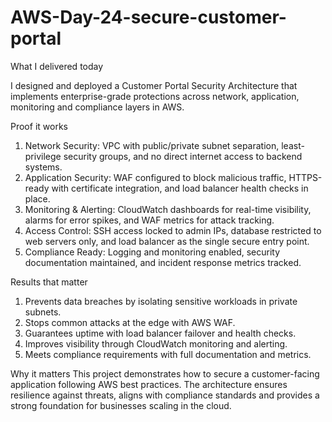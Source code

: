 # AWS-Day-24-secure-customer-portal

What I delivered today

I designed and deployed a Customer Portal Security Architecture that implements enterprise-grade protections across network, application, monitoring and compliance layers in AWS.

Proof it works
1. Network Security: VPC with public/private subnet separation, least-privilege security groups, and no direct internet access to backend systems.
2. Application Security: WAF configured to block malicious traffic, HTTPS-ready with certificate integration, and load balancer health checks in place.
3. Monitoring & Alerting: CloudWatch dashboards for real-time visibility, alarms for error spikes, and WAF metrics for attack tracking.
4. Access Control: SSH access locked to admin IPs, database restricted to web servers only, and load balancer as the single secure entry point.
5. Compliance Ready: Logging and monitoring enabled, security documentation maintained, and incident response metrics tracked.

Results that matter
1. Prevents data breaches by isolating sensitive workloads in private subnets.
2. Stops common attacks at the edge with AWS WAF.
3. Guarantees uptime with load balancer failover and health checks.
4. Improves visibility through CloudWatch monitoring and alerting.
5. Meets compliance requirements with full documentation and metrics.

Why it matters
This project demonstrates how to secure a customer-facing application following AWS best practices.
The architecture ensures resilience against threats, aligns with compliance standards and provides a strong foundation for businesses scaling in the cloud.
